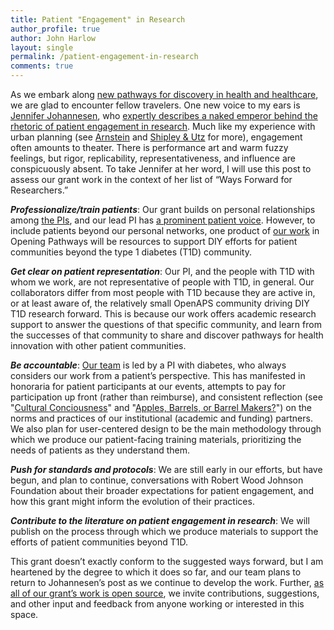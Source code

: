 ```yaml
---
title: Patient "Engagement" in Research
author_profile: true
author: John Harlow
layout: single
permalink: /patient-engagement-in-research
comments: true
---
```


As we embark along [new pathways for discovery in health and healthcare](https://diyps.org/2017/09/15/opening-pathways-for-discovery-research-and-innovation-in-health-and-healthcare/), we are glad to encounter fellow travelers. One new voice to my ears is [Jennifer Johannesen](https://twitter.com/jenjohannesen), who [expertly describes a naked emperor behind the rhetoric of patient engagement in research](http://johannesen.ca/2017/11/exploring-purpose-meaning-patient-engagement-pediatric-neurodisability-research/). Much like my experience with urban planning (see [Arnstein](http://www.tandfonline.com/doi/abs/10.1080/01944366908977225) and [Shipley & Utz](http://journals.sagepub.com/doi/abs/10.1177/0885412211413133) for more), engagement often amounts to theater. There is performance art and warm fuzzy feelings, but rigor, replicability, representativeness, and influence are conspicuously absent. To take Jennifer at her word, I will use this post to assess our grant work in the context of her list of “Ways Forward for Researchers.”

***Professionalize/train patients***: Our grant builds on personal relationships among [the PIs](/meet-the-team), and our lead PI has [a prominent patient voice](www.DIYPS.org). However, to include patients beyond our personal networks, one product of [our work](/about) in Opening Pathways will be resources to support DIY efforts for patient communities beyond the type 1 diabetes (T1D) community.

***Get clear on patient representation***: Our PI, and the people with T1D with whom we work, are not representative of people with T1D, in general. Our collaborators differ from most people with T1D because they are active in, or at least aware of, the relatively small OpenAPS community driving DIY T1D research forward. This is because our work offers academic research support to answer the questions of that specific community, and learn from the successes of that community to share and discover pathways for health innovation with other patient communities. 

***Be accountable***: [Our team](/meet-the-team) is led by a PI with diabetes, who always considers our work from a patient’s perspective. This has manifested in honoraria for patient participants at our events, attempts to pay for participation up front (rather than reimburse), and consistent reflection (see "[Cultural Conciousness](/cultural-consciousness)" and "[Apples, Barrels, or Barrel Makers?](apples-barrels-barrel-makers)") on the norms and practices of our institutional (academic and funding) partners. We also plan for user-centered design to be the main methodology through which we produce our patient-facing training materials, prioritizing the needs of patients as they understand them. 

***Push for standards and protocols***: We are still early in our efforts, but have begun, and plan to continue, conversations with Robert Wood Johnson Foundation about their broader expectations for patient engagement, and how this grant might inform the evolution of their practices.

***Contribute to the literature on patient engagement in research***: We will publish on the process through which we produce materials to support the efforts of patient communities beyond T1D.

This grant doesn’t exactly conform to the suggested ways forward, but I am heartened by the degree to which it does so far, and our team plans to return to Johannesen’s post as we continue to develop the work. Further, [as all of our grant’s work is open source](/everything-is-open-source), we invite contributions, suggestions, and other input and feedback from anyone working or interested in this space.
